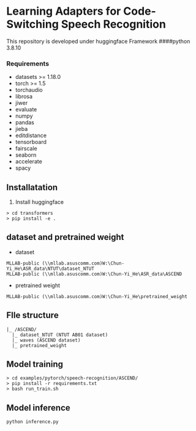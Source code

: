 # Learning Adapters for Code-Switching Speech Recognition
This repository is developed under huggingface Framework
####python 3.8.10
### Requirements

- datasets >= 1.18.0
- torch >= 1.5
- torchaudio
- librosa
- jiwer
- evaluate
- numpy
- pandas
- jieba
- editdistance
- tensorboard
- fairscale
- seaborn
- accelerate
- spacy

## Installatation
1. Install huggingface
```
> cd transformers
> pip install -e .
```


## dataset  and pretrained weight

* dataset
```
MLLAB-public (\\mllab.asuscomm.com)W:\Chun-Yi_He\ASR_data\NTUT\dataset_NTUT
MLLAB-public (\\mllab.asuscomm.com)W:\Chun-Yi_He\ASR_data\ASCEND
```
* pretrained weight
```
MLLAB-public (\\mllab.asuscomm.com)W:\Chun-Yi_He\pretrained_weight
```
## FIle structure
```
|_ /ASCEND/
  |_ dataset_NTUT (NTUT AB01 dataset)  
  |_ waves (ASCEND dataset)
  |_ pretrained_weight
```

## Model training 
```
> cd examples/pytorch/speech-recognition/ASCEND/
> pip install -r requirements.txt
> bash run_train.sh
```
## Model inference
```
python inference.py
```

<!-- ## Demo
```
apt-get install ffmpeg
python demo.py
``` -->
